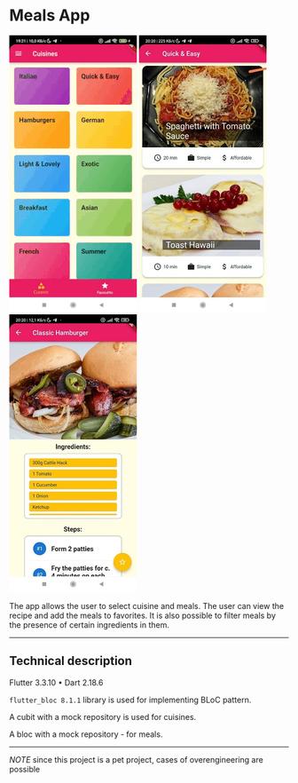 # Meals App

![app](assets/images/app.gif)
![meals](assets/images/meals.jpg)
![meal](assets/images/meal.jpg)

The app allows the user to select cuisine and meals. The user can view the recipe and add the meals to favorites. It is also possible to filter meals by the presence of certain ingredients in them.
___
## Technical description

Flutter 3.3.10 • Dart 2.18.6

`flutter_bloc 8.1.1` library is used for implementing BLoC pattern.

A cubit with a mock repository is used for cuisines.

A bloc with a mock repository - for meals.
___

*NOTE* since this project is a pet project, cases of overengineering are possible





